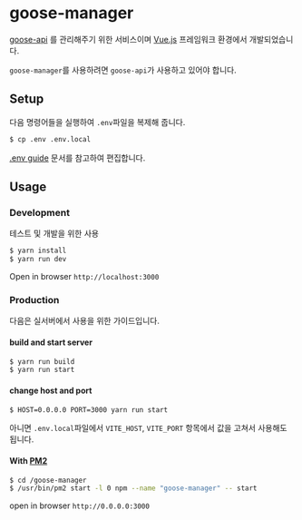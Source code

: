 # goose-manager

[goose-api](https://github.com/redgoose-dev/goose-api) 를 관리해주기 위한 서비스이며 [Vue.js](https://vuejs.org/) 프레임워크 환경에서 개발되었습니다.

`goose-manager`를 사용하려면 `goose-api`가 사용하고 있어야 합니다.


## Setup

다음 명령어들을 실행하여 `.env`파일을 복제해 줍니다.

```bash
$ cp .env .env.local
```

[.env guide](https://github.com/redgoose-dev/goose-manager/wiki/.env-guide) 문서를 참고하여 편집합니다.


## Usage

### Development

테스트 및 개발을 위한 사용

```bash
$ yarn install
$ yarn run dev
```

Open in browser `http://localhost:3000`

### Production

다음은 실서버에서 사용을 위한 가이드입니다.

#### build and start server

```bash
$ yarn run build
$ yarn run start
```

#### change host and port

```bash
$ HOST=0.0.0.0 PORT=3000 yarn run start
```

아니면 `.env.local`파일에서 `VITE_HOST`, `VITE_PORT` 항목에서 값을 고쳐서 사용해도 됩니다.

#### With [PM2](http://pm2.keymetrics.io)

```bash
$ cd /goose-manager
$ /usr/bin/pm2 start -l 0 npm --name "goose-manager" -- start
```

open in browser `http://0.0.0.0:3000`
